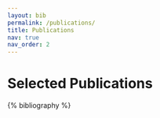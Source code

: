 ```yaml
---
layout: bib
permalink: /publications/
title: Publications
nav: true
nav_order: 2
---
```


<h1 class="post-title">Selected Publications</h1>

<div class="publications">
{% bibliography %}
</div>